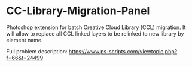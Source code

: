 # CC-Library-Migration-Panel

Photoshop extension for batch Creative Cloud Library (CCL) migration.
It will allow to replace all CCL linked layers to be relinked to new library by element name.

Full problem description:
https://www.ps-scripts.com/viewtopic.php?f=66&t=24499
